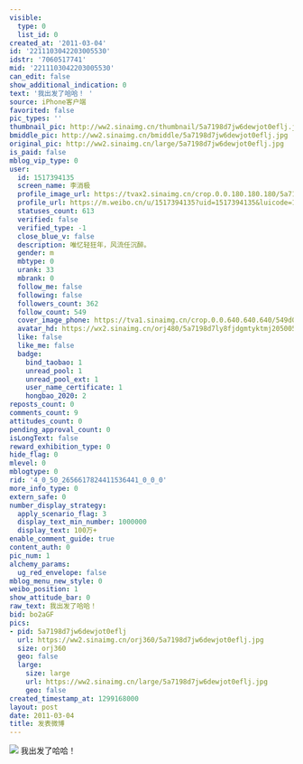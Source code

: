 ```yaml
---
visible:
  type: 0
  list_id: 0
created_at: '2011-03-04'
id: '2211103042203005530'
idstr: '7060517741'
mid: '2211103042203005530'
can_edit: false
show_additional_indication: 0
text: '我出发了哈哈！ '
source: iPhone客户端
favorited: false
pic_types: ''
thumbnail_pic: http://ww2.sinaimg.cn/thumbnail/5a7198d7jw6dewjot0eflj.jpg
bmiddle_pic: http://ww2.sinaimg.cn/bmiddle/5a7198d7jw6dewjot0eflj.jpg
original_pic: http://ww2.sinaimg.cn/large/5a7198d7jw6dewjot0eflj.jpg
is_paid: false
mblog_vip_type: 0
user:
  id: 1517394135
  screen_name: 李消极
  profile_image_url: https://tvax2.sinaimg.cn/crop.0.0.180.180.180/5a7198d7ly8fjdgmtyktmj20500500so.jpg?KID=imgbed,tva&Expires=1606400236&ssig=3uIUDnZHXc
  profile_url: https://m.weibo.cn/u/1517394135?uid=1517394135&luicode=10000011&lfid=2304131517394135_-_WEIBO_SECOND_PROFILE_WEIBO
  statuses_count: 613
  verified: false
  verified_type: -1
  close_blue_v: false
  description: 唯忆轻狂年，风流任沉醉。
  gender: m
  mbtype: 0
  urank: 33
  mbrank: 0
  follow_me: false
  following: false
  followers_count: 362
  follow_count: 549
  cover_image_phone: https://tva1.sinaimg.cn/crop.0.0.640.640.640/549d0121tw1egm1kjly3jj20hs0hsq4f.jpg
  avatar_hd: https://wx2.sinaimg.cn/orj480/5a7198d7ly8fjdgmtyktmj20500500so.jpg
  like: false
  like_me: false
  badge:
    bind_taobao: 1
    unread_pool: 1
    unread_pool_ext: 1
    user_name_certificate: 1
    hongbao_2020: 2
reposts_count: 0
comments_count: 9
attitudes_count: 0
pending_approval_count: 0
isLongText: false
reward_exhibition_type: 0
hide_flag: 0
mlevel: 0
mblogtype: 0
rid: '4_0_50_2656617824411536441_0_0_0'
more_info_type: 0
extern_safe: 0
number_display_strategy:
  apply_scenario_flag: 3
  display_text_min_number: 1000000
  display_text: 100万+
enable_comment_guide: true
content_auth: 0
pic_num: 1
alchemy_params:
  ug_red_envelope: false
mblog_menu_new_style: 0
weibo_position: 1
show_attitude_bar: 0
raw_text: 我出发了哈哈！ ​​​
bid: bo2aGF
pics:
- pid: 5a7198d7jw6dewjot0eflj
  url: https://ww2.sinaimg.cn/orj360/5a7198d7jw6dewjot0eflj.jpg
  size: orj360
  geo: false
  large:
    size: large
    url: https://ww2.sinaimg.cn/large/5a7198d7jw6dewjot0eflj.jpg
    geo: false
created_timestamp_at: 1299168000
layout: post
date: 2011-03-04
title: 发表微博
---
```


![](http://ww2.sinaimg.cn/large/5a7198d7jw6dewjot0eflj.jpg)
我出发了哈哈！ 

